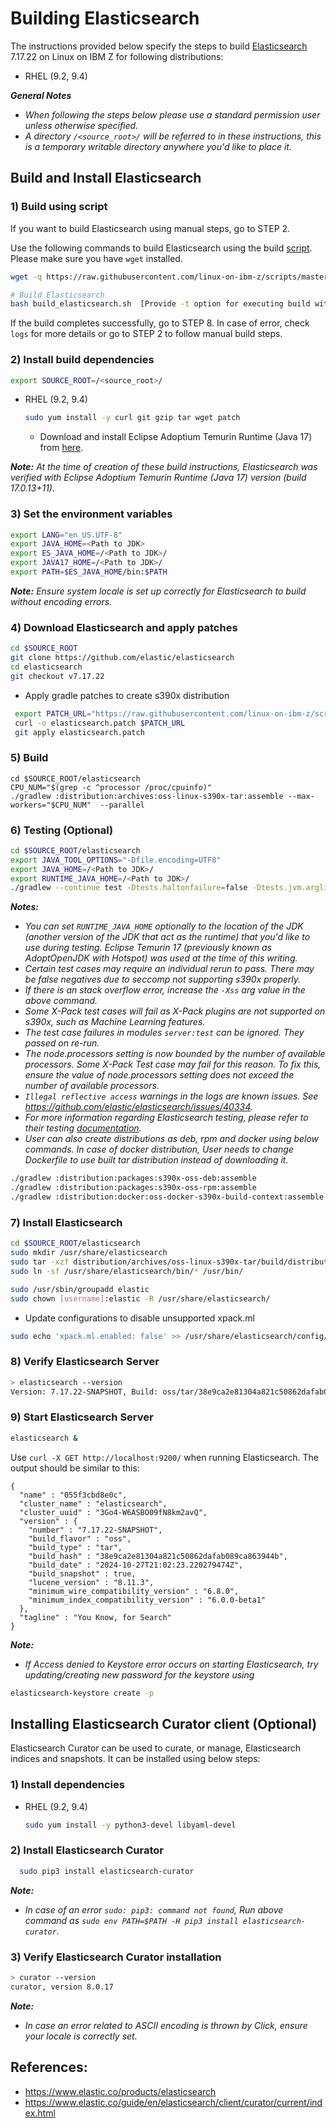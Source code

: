 # Building Elasticsearch

The instructions provided below specify the steps to build [Elasticsearch](https://www.elastic.co/products/elasticsearch) 7.17.22 on Linux on IBM Z for following distributions:

* RHEL (9.2, 9.4)

_**General Notes**_

* _When following the steps below please use a standard permission user unless otherwise specified._
* _A directory `/<source_root>/` will be referred to in these instructions, this is a temporary writable directory anywhere you'd like to place it._

## Build and Install Elasticsearch

### 1) Build using script

If you want to build Elasticsearch using manual steps, go to STEP 2.

Use the following commands to build Elasticsearch using the build [script](https://github.com/linux-on-ibm-z/scripts/tree/master/Elasticsearch). Please make sure you have `wget` installed.

```bash
wget -q https://raw.githubusercontent.com/linux-on-ibm-z/scripts/master/Elasticsearch/7.17.22/build_elasticsearch.sh

# Build Elasticsearch
bash build_elasticsearch.sh  [Provide -t option for executing build with tests]
```

If the build completes successfully, go to STEP 8. In case of error, check `logs` for more details or go to STEP 2 to follow manual build steps.

### 2) Install build dependencies

```bash
export SOURCE_ROOT=/<source_root>/
```

* RHEL (9.2, 9.4)

  ```bash
  sudo yum install -y curl git gzip tar wget patch
  ```

  * Download and install Eclipse Adoptium Temurin Runtime (Java 17) from [here](https://adoptium.net/temurin/releases/?version=17).

_**Note:** At the time of creation of these build instructions, Elasticsearch was verified with Eclipse Adoptium Temurin Runtime (Java 17) version (build 17.0.13+11)._

### 3) Set the environment variables

```bash
export LANG="en_US.UTF-8"
export JAVA_HOME=<Path to JDK>
export ES_JAVA_HOME=/<Path to JDK>/
export JAVA17_HOME=/<Path to JDK>/
export PATH=$ES_JAVA_HOME/bin:$PATH
```

_**Note:** Ensure system locale is set up correctly for Elasticsearch to build without encoding errors._

### 4) Download Elasticsearch and apply patches

```bash
cd $SOURCE_ROOT
git clone https://github.com/elastic/elasticsearch
cd elasticsearch
git checkout v7.17.22
```

* Apply gradle patches to create s390x distribution

```bash
 export PATCH_URL="https://raw.githubusercontent.com/linux-on-ibm-z/scripts/master/Elasticsearch/7.17.22/patch/elasticsearch.patch"
 curl -o elasticsearch.patch $PATCH_URL
 git apply elasticsearch.patch
```

### 5) Build

```
cd $SOURCE_ROOT/elasticsearch
CPU_NUM="$(grep -c ^processor /proc/cpuinfo)"
./gradlew :distribution:archives:oss-linux-s390x-tar:assemble --max-workers="$CPU_NUM"  --parallel
```

### 6) Testing (Optional)

```bash
cd $SOURCE_ROOT/elasticsearch
export JAVA_TOOL_OPTIONS="-Dfile.encoding=UTF8"
export JAVA_HOME=/<Path to JDK>/
export RUNTIME_JAVA_HOME=/<Path to JDK>/
./gradlew --continue test -Dtests.haltonfailure=false -Dtests.jvm.argline="-Xss2m"
```

_**Notes:**_

* _You can set `RUNTIME_JAVA_HOME` optionally to the location of the JDK (another version of the JDK that act as the runtime) that you'd like to use during testing. Eclipse Temurin 17 (previously known as AdoptOpenJDK with Hotspot) was used at the time of this writing._
* _Certain test cases may require an individual rerun to pass. There may be false negatives due to seccomp not supporting s390x properly._
* _If there is an stack overflow error, increase the `-Xss` arg value in the above command._
* _Some X-Pack test cases will fail as X-Pack plugins are not supported on s390x, such as Machine Learning features._
* _The test case failures in modules `server:test` can be ignored. They passed on re-run._
* _The node.processors setting is now bounded by the number of available processors. Some X-Pack Test case may fail for this reason. To fix this, ensure the value of node.processors setting does not exceed the number of available processors._
* _`Illegal reflective access` warnings in the logs are known issues. See https://github.com/elastic/elasticsearch/issues/40334._
* _For more information regarding Elasticsearch testing, please refer to their testing [documentation](https://github.com/elastic/elasticsearch/blob/v7.17.22/TESTING.asciidoc)._
* _User can also create distributions as deb, rpm and docker using below commands. In case of docker distribution, User needs to change Dockerfile to use built tar distribution instead of downloading it._

```bash
./gradlew :distribution:packages:s390x-oss-deb:assemble
./gradlew :distribution:packages:s390x-oss-rpm:assemble
./gradlew :distribution:docker:oss-docker-s390x-build-context:assemble
```

### 7) Install Elasticsearch

```bash
cd $SOURCE_ROOT/elasticsearch
sudo mkdir /usr/share/elasticsearch
sudo tar -xzf distribution/archives/oss-linux-s390x-tar/build/distributions/elasticsearch-oss-7.17.22-SNAPSHOT-linux-s390x.tar.gz -C /usr/share/elasticsearch --strip-components 1
sudo ln -sf /usr/share/elasticsearch/bin/* /usr/bin/

sudo /usr/sbin/groupadd elastic
sudo chown [username]:elastic -R /usr/share/elasticsearch/
```

* Update configurations to disable unsupported xpack.ml
```bash
sudo echo 'xpack.ml.enabled: false' >> /usr/share/elasticsearch/config/elasticsearch.yml
```

### 8) Verify Elasticsearch Server

```bash
> elasticsearch --version
Version: 7.17.22-SNAPSHOT, Build: oss/tar/38e9ca2e81304a821c50862dafab089ca863944b/2024-10-27T21:02:23.220279474Z, JVM: 17.0.13
```

### 9) Start Elasticsearch Server

```bash
elasticsearch &
```

Use `curl -X GET http://localhost:9200/` when running Elasticsearch. The output should be similar to this:
```
{
  "name" : "055f3cbd8e0c",
  "cluster_name" : "elasticsearch",
  "cluster_uuid" : "3Go4-W6ASBO09fN8km2avQ",
  "version" : {
    "number" : "7.17.22-SNAPSHOT",
    "build_flavor" : "oss",
    "build_type" : "tar",
    "build_hash" : "38e9ca2e81304a821c50862dafab089ca863944b",
    "build_date" : "2024-10-27T21:02:23.220279474Z",
    "build_snapshot" : true,
    "lucene_version" : "8.11.3",
    "minimum_wire_compatibility_version" : "6.8.0",
    "minimum_index_compatibility_version" : "6.0.0-beta1"
  },
  "tagline" : "You Know, for Search"
}

```

_**Note:**_

* _If Access denied to Keystore error occurs on starting Elasticsearch, try updating/creating new password for the keystore using_
```bash
elasticsearch-keystore create -p
```

## Installing Elasticsearch Curator client (Optional)

Elasticsearch Curator can be used to curate, or manage, Elasticsearch indices and snapshots. It can be installed using below steps:

### 1) Install dependencies

* RHEL (9.2, 9.4)

  ```bash
  sudo yum install -y python3-devel libyaml-devel
  ```
### 2) Install Elasticsearch Curator

```bash
  sudo pip3 install elasticsearch-curator
```
_**Note:**_

* _In case of an error `sudo: pip3: command not found`, Run above command as `sudo env PATH=$PATH -H pip3 install elasticsearch-curator`._

### 3) Verify Elasticsearch Curator installation

```bash
> curator --version
curator, version 8.0.17
```
_**Note:**_

* _In case an error related to ASCII encoding is thrown by Click, ensure your locale is correctly set._

## References:
- <https://www.elastic.co/products/elasticsearch>
- <https://www.elastic.co/guide/en/elasticsearch/client/curator/current/index.html>
